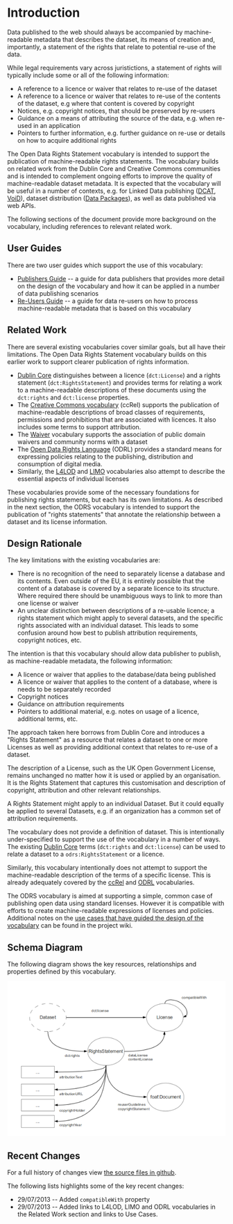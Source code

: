# Introduction

Data published to the web should always be accompanied by machine-readable metadata that describes the dataset, its means of creation and, importantly, a statement of the rights that relate to potential re-use of the data. 

While legal requirements vary across juristictions, a statement of rights will typically include some or all of the following information:

* A reference to a licence or waiver that relates to re-use of the dataset
* A reference to a licence or waiver that relates to re-use of the contents of the dataset, e.g where that content is covered by copyright
* Notices, e.g. copyright notices, that should be preserved by re-users
* Guidance on a means of attributing the source of the data, e.g. when re-used in an application
* Pointers to further information, e.g. further guidance on re-use or details on how to acquire additional rights

The Open Data Rights Statement vocabulary is intended to support the publication of machine-readable rights statements. The vocabulary builds on related work from the Dublin Core and Creative Commons communities and is intended to complement ongoing efforts to improve the quality of machine-readable dataset metadata. It is expected that the vocabulary will be useful in a number of contexts, e.g. for Linked Data publishing ([DCAT](http://www.w3.org/TR/vocab-dcat/), [VoiD](http://www.w3.org/TR/void/)), dataset distribution ([Data Packages](http://www.dataprotocols.org/en/latest/data-packages.html)), as well as data published via web APIs.

The following sections of the document provide more background on the vocabulary, including references to relevant related work.

## User Guides

There are two user guides which support the use of this vocabulary:

* [Publishers Guide](https://github.com/theodi/open-data-licensing/blob/master/guides/publisher-guide.md) -- a guide for data publishers that provides more detail on the design of the vocabulary and how it can be applied in a number of data publishing scenarios
* [Re-Users Guide](https://github.com/theodi/open-data-licensing/blob/master/guides/reusers-guide.md) -- a guide for data re-users on how to process machine-readable metadata that is based on this vocabulary

## Related Work

There are several existing vocabularies cover similar goals, but all have their limitations. The Open Data Rights Statement vocabulary builds on this earlier work to support clearer publication of rights information.

* [Dublin Core](http://dublincore.org/documents/dcmi-terms/) distinguishes between a licence (`dct:License`) and a rights statement (`dct:RightsStatement`) and provides terms for relating a work to a machine-readable descriptions of these documents using the `dct:rights` and `dct:license` properties.
* The [Creative Commons vocabulary](http://creativecommons.org/ns) (ccRel) supports the publication of machine-readable descriptions of broad classes of requirements, permissions and prohibitions that are associated with licences. It also includes some terms to support attribution.
* The [Waiver](http://vocab.org/waiver/terms/.html) vocabulary supports the association of public domain waivers and community norms with a dataset
* The [Open Data Rights Language](http://www.w3.org/community/odrl/) (ODRL) provides a standard means for expressing policies relating to the publishing, distribution and consumption of digital media.
* Similarly, the [L4LOD](http://ns.inria.fr/l4lod/v2/l4lod_v2.html) and [LIMO](http://data.opendataday.it/LiMo/) vocabularies also attempt to describe the essential aspects of individual licenses

These vocabularies provide some of the necessary foundations for publishing rights statements, but each has its own limitations. As described in the next section, the ODRS vocabulary is intended to support the publication of "rights statements" that annotate the relationship between a dataset and its license information.

## Design Rationale

The key limitations with the existing vocabularies are:

* There is no recognition of the need to separately license a database and its contents. Even outside of the EU, it is entirely possible that the content of a database is covered by a separate licence to its structure. Where required there should be unambiguous ways to link to more than one license or waiver
* An unclear distinction between descriptions of a re-usable licence; a rights statement which might apply to several datasets, and the specific rights associated with an individual dataset. This leads to some confusion around how best to publish attribution requirements, copyright notices, etc.

The intention is that this vocabulary should allow data publisher to publish, as machine-readable metadata, the following information:

* A licence or waiver that applies to the database/data being published
* A licence or waiver that applies to the content of a database, where is needs to be separately recorded
* Copyright notices
* Guidance on attribution requirements
* Pointers to additional material, e.g. notes on usage of a licence, additional terms, etc.

The approach taken here borrows from Dublin Core and introduces a "Rights Statement" as a resource that relates a dataset to one or more Licenses as well as providing additional context that relates to re-use of a dataset.

The description of a License, such as the UK Open Government License, remains unchanged no matter how it is used or applied by an organisation. It is the Rights Statement that captures this customisation and description of copyright, attribution and other relevant relationships.

A Rights Statement might apply to an individual Dataset. But it could equally be applied to several Datasets, e.g. if an organization has a common set of attribution requirements.

The vocabulary does not provide a definition of dataset. This is intentionally under-specified to support the use of the vocabulary in a number of ways. The existing [Dublin Core](http://dublincore.org/documents/dcmi-terms/) terms (`dct:rights` and `dct:license`) can be used to relate a dataset to a `odrs:RightsStatement` or a licence.

Similarly, this vocabulary intentionally does not attempt to support the machine-readable description of the terms of a specific license. This is already adequately covered by the [ccRel](http://creativecommons.org/ns) and [ODRL](http://www.w3.org/community/odrl/) vocabularies. 

The ODRS vocabulary is aimed at supporting a simple, common case of publishing open data using standard licenses. However it is compatible with efforts to create machine-readable expressions of licenses and policies. Additional notes on the [use cases that have guided the design of the vocabulary](https://github.com/theodi/open-data-licensing/wiki/Use-cases) can be found in the project wiki.

## Schema Diagram

The following diagram shows the key resources, relationships and properties defined by this vocabulary.

![Schema diagram](diagram.png)

## Recent Changes

For a full history of changes view [the source files in github](https://github.com/theodi/open-data-licensing/tree/master/schema).

The following lists highlights some of the key recent changes:

* 29/07/2013 -- Added `compatibleWith` property
* 29/07/2013 -- Added links to L4LOD, LIMO and ODRL vocabularies in the Related Work section and links to Use Cases.

